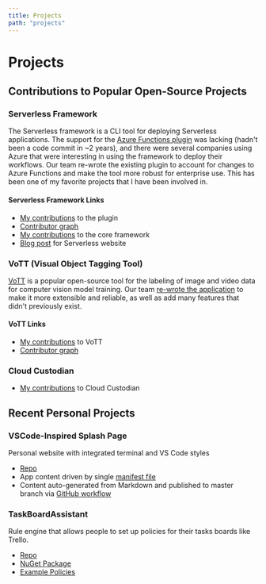 ```yaml
---
title: Projects
path: "projects"
---
```


# Projects

## Contributions to Popular Open-Source Projects

### Serverless Framework

The Serverless framework is a CLI tool for deploying Serverless applications. The support for the [Azure Functions plugin](https://github.com/serverless/serverless-azure-functions) was lacking (hadn't been a code commit in ~2 years), and there were several companies using Azure that were interesting in using the framework to deploy their workflows. Our team re-wrote the existing plugin to account for changes to Azure Functions and make the tool more robust for enterprise use. This has been one of my favorite projects that I have been involved in.

#### Serverless Framework Links

- [My contributions](https://github.com/serverless/serverless-azure-functions/pulls?utf8=%E2%9C%93&q=is%3Amerged+is%3Apr+author%3Atbarlow12+) to the plugin
- [Contributor graph](https://github.com/serverless/serverless-azure-functions/graphs/contributors)
- [My contributions](https://github.com/serverless/serverless-azure-functions/graphs/contributors) to the core framework
- [Blog post](https://serverless.com/blog/serverless-azure-functions-v1) for Serverless website

### VoTT (Visual Object Tagging Tool)

[VoTT](https://github.com/Microsoft/VoTT) is a popular open-source tool for the labeling of image and video data for computer vision model training. Our team [re-wrote the application](https://github.com/microsoft/VoTT/blob/master/CHANGELOG.md) to make it more extensible and reliable, as well as add many features that didn't previously exist.

#### VoTT Links

- [My contributions](https://github.com/microsoft/VoTT/pulls?utf8=%E2%9C%93&q=is%3Amerged+is%3Apr+author%3Atbarlow12+) to VoTT
- [Contributor graph](https://github.com/microsoft/VoTT/graphs/contributors)

### Cloud Custodian

- [My contributions](https://github.com/cloud-custodian/cloud-custodian/pulls?utf8=%E2%9C%93&q=is%3Amerged+is%3Apr+author%3Atbarlow12+) to Cloud Custodian

## Recent Personal Projects

### VSCode-Inspired Splash Page

Personal website with integrated terminal and VS Code styles

- [Repo](https://github.com/tbarlow12/tbarlow12.github.io)
- App content driven by single [manifest file](https://github.com/tbarlow12/tbarlow12.github.io/blob/dev/src/react/createManifest.ts)
- Content auto-generated from Markdown and published to master branch via [GitHub workflow](https://github.com/tbarlow12/tbarlow12.github.io/blob/dev/.github/workflows/deploy.yml)

### TaskBoardAssistant

Rule engine that allows people to set up policies for their tasks boards like Trello.

- [Repo](https://github.com/tbarlow12/task-board-assistant)
- [NuGet Package](https://www.nuget.org/packages/TaskBoardAssistant)
- [Example Policies](https://github.com/tbarlow12/task-board-assistant-policies)
